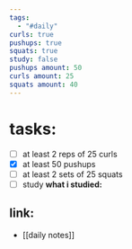 ```yaml
---
tags:
  - "#daily"
curls: true
pushups: true
squats: true
study: false
pushups amount: 50
curls amount: 25
squats amount: 40
---
```

# tasks:
- [ ] at least 2 reps of 25 curls 
- [x] at least 50 pushups
- [ ] at least 2 sets of 25 squats
- [ ] study
      **what i studied:**  
      
## link: 
- [[daily notes]] 